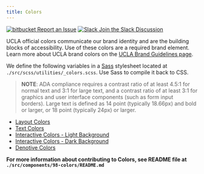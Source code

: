 ```yaml
---
title: Colors
---
```

<a class="create-button small" href="https://bitbucket.org/uclaucomm/ucla-bruin-components/issues?status=new&status=open">![bitbucket](/build/docs/img/bitbucket-icon-white.png) Report an Issue</a>
<a class="create-button small" href="https://ucla.slack.com/archives/G01KJ3GJKHS">![Slack](/build/docs/img/slack-icon-white.png) Join the Slack Discussion</a>

UCLA official colors communicate our brand identity and are the building blocks of accessibility. Use of these colors are a required brand element. Learn more about UCLA brand colors on the [UCLA Brand Guidelines page](http://brand.ucla.edu/identity/colors).

We define the following variables in a [Sass](https://sass-lang.com/) stylesheet located at `./src/scss/utilities/_colors.scss`. Use Sass to compile it back to CSS.

> **NOTE**: ADA compliance requires a contrast ratio of at least 4.5:1 for normal text and 3:1 for large text, and a contrast ratio of at least 3:1 for graphics and user interface components (such as form input borders). Large text is defined as 14 point (typically 18.66px) and bold or larger, or 18 point (typically 24px) or larger.

- [Layout Colors](./colors/layout.html)
- [Text Colors](./colors/text.html)
- [Interactive Colors - Light Background](./colors/interactive-light.html)
- [Interactive Colors - Dark Background](./colors/interactive-dark.html)
- [Denotive Colors](./colors/denotive.html)

**For more information about contributing to Colors, see README file at `./src/components/98-colors/README.md`**
